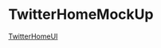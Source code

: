 # TwitterHomeMockUp

[TwitterHomeUI](https://www.evernote.com/l/Ac9F830aKxxMP5HAVnLOQbdURRVaGJmKYBI)
